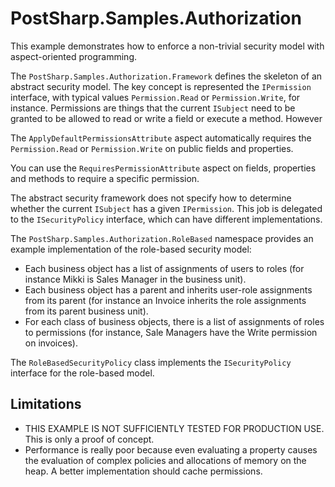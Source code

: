 # PostSharp.Samples.Authorization

This example demonstrates how to enforce a non-trivial security model with aspect-oriented programming. 

The `PostSharp.Samples.Authorization.Framework` defines the skeleton of an abstract security model. The key concept is represented the `IPermission` interface, with typical
values `Permission.Read` or `Permission.Write`, for instance. Permissions are things that the current `ISubject` need to be granted to be allowed to read or write a field
or execute a method. However

The `ApplyDefaultPermissionsAttribute` aspect automatically requires the `Permission.Read` or `Permission.Write` on public fields and properties.

You can use the `RequiresPermissionAttribute` aspect on fields, properties and methods to require a specific permission.

The abstract security framework does not specify how to determine whether the current `ISubject` has a given `IPermission`. This job is delegated to the `ISecurityPolicy` interface, 
which can have different implementations.

The `PostSharp.Samples.Authorization.RoleBased` namespace provides an example implementation of the role-based security model:

* Each business object has a list of assignments of users to roles (for instance Mikki is Sales Manager in the business unit).
* Each business object has a parent and inherits user-role assignments from its parent (for instance an Invoice inherits the role assignments from its parent business unit).
* For each class of business objects, there is a list of assignments of roles to permissions (for instance, Sale Managers have the Write permission on invoices).

The `RoleBasedSecurityPolicy` class implements the `ISecurityPolicy` interface for the role-based model.


## Limitations

* THIS EXAMPLE IS NOT SUFFICIENTLY TESTED FOR PRODUCTION USE. This is only a proof of concept.
* Performance is really poor because even evaluating a property causes the evaluation of complex policies and allocations of memory on the heap. A better implementation should cache permissions.

